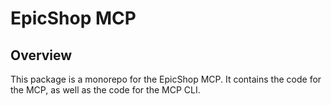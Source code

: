 # EpicShop MCP

## Overview

This package is a monorepo for the EpicShop MCP. It contains the code for the
MCP, as well as the code for the MCP CLI.
